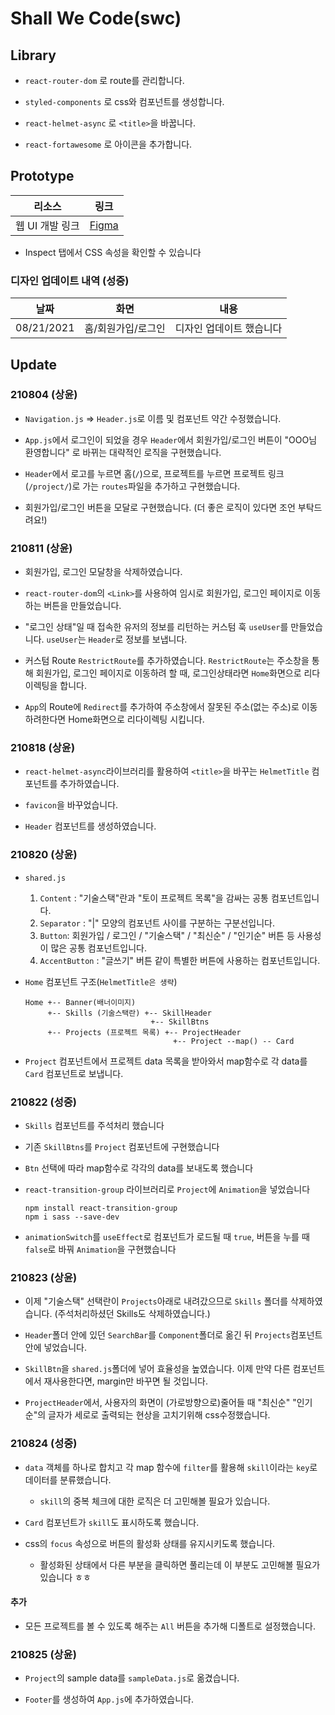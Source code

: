 # Shall We Code(swc)

## Library

- `react-router-dom` 로 route를 관리합니다.

- `styled-components` 로 css와 컴포넌트를 생성합니다.

- `react-helmet-async` 로 `<title>`을 바꿉니다.

- `react-fortawesome` 로 아이콘을 추가합니다.

## Prototype

| 리소스          | 링크                                                                                   |
| --------------- | -------------------------------------------------------------------------------------- |
| 웹 UI 개발 링크 | [Figma](https://www.figma.com/file/fQ8PUNzvJyBUcUXajZX35f/Shall-we-code?node-id=0%3A1) |

- Inspect 탭에서 CSS 속성을 확인할 수 있습니다

### 디자인 업데이트 내역 (성중)

| 날짜       | 화면               | 내용                     |
| ---------- | ------------------ | ------------------------ |
| 08/21/2021 | 홈/회원가입/로그인 | 디자인 업데이트 했습니다 |

## Update

### 210804 (상윤)

- `Navigation.js` => `Header.js`로 이름 및 컴포넌트 약간 수정했습니다.

- `App.js`에서 로그인이 되었을 경우 `Header`에서 회원가입/로그인 버튼이 "OOO님 환영합니다" 로 바뀌는 대략적인 로직을 구현했습니다.

- `Header`에서 로고를 누르면 홈(`/`)으로, 프로젝트를 누르면 프로젝트 링크(`/project/`)로 가는 `routes`파일을 추가하고 구현했습니다.

- 회원가입/로그인 버튼을 모달로 구현했습니다. (더 좋은 로직이 있다면 조언 부탁드려요!)

### 210811 (상윤)

- 회원가입, 로그인 모달창을 삭제하였습니다.

- `react-router-dom`의 `<Link>`를 사용하여 임시로 회원가입, 로그인 페이지로 이동하는 버튼을 만들었습니다.

- "로그인 상태"일 때 접속한 유저의 정보를 리턴하는 커스텀 훅 `useUser`를 만들었습니다. `useUser`는 `Header`로 정보를 보냅니다.

- 커스텀 Route `RestrictRoute`를 추가하였습니다. `RestrictRoute`는 주소창을 통해 회원가입, 로그인 페이지로 이동하려 할 때, 로그인상태라면 `Home`화면으로 리다이렉팅을 합니다.

- `App`의 Route에 `Redirect`를 추가하여 주소창에서 잘못된 주소(없는 주소)로 이동하려한다면 Home화면으로 리다이렉팅 시킵니다.

### 210818 (상윤)

- `react-helmet-async`라이브러리를 활용하여 `<title>`을 바꾸는 `HelmetTitle` 컴포넌트를 추가하였습니다.

- `favicon`을 바꾸었습니다.

- `Header` 컴포넌트를 생성하였습니다.

### 210820 (상윤)

- `shared.js`

  1. `Content` : "기술스택"란과 "토이 프로젝트 목록"을 감싸는 공통 컴포넌트입니다.
  2. `Separator` : "|" 모양의 컴포넌트 사이를 구분하는 구분선입니다.
  3. `Button`: 회원가입 / 로그인 / "기술스택" / "최신순" / "인기순" 버튼 등 사용성이 많은 공통 컴포넌트입니다.
  4. `AccentButton` : "글쓰기" 버튼 같이 특별한 버튼에 사용하는 컴포넌트입니다.

- `Home` 컴포넌트 구조(`HelmetTitle은 생략`)

  ```
  Home +-- Banner(배너이미지)
       +-- Skills (기술스택란) +-- SkillHeader
                              +-- SkillBtns
       +-- Projects (프로젝트 목록) +-- ProjectHeader
                                   +-- Project --map() -- Card
  ```

- `Project` 컴포넌트에서 프로젝트 data 목록을 받아와서 map함수로 각 data를 `Card` 컴포넌트로 보냅니다.

### 210822 (성중)

- `Skills` 컴포넌트를 주석처리 했습니다

- 기존 `SkillBtns`를 `Project` 컴포넌트에 구현했습니다

- `Btn` 선택에 따라 map함수로 각각의 data를 보내도록 했습니다

- `react-transition-group` 라이브러리로 `Project`에 `Animation`을 넣었습니다

  ```
  npm install react-transition-group
  npm i sass --save-dev
  ```

- `animationSwitch`를 `useEffect`로 컴포넌트가 로드될 때 `true`, 버튼을 누를 때 `false`로 바꿔 `Animation`을 구현했습니다

### 210823 (상윤)

- 이제 "기술스택" 선택란이 `Projects`아래로 내려갔으므로 `Skills` 폴더를 삭제하였습니다. (주석처리하셨던 Skills도 삭제하였습니다.)

- `Header`폴더 안에 있던 `SearchBar`를 `Component`폴더로 옮긴 뒤 `Projects`컴포넌트 안에 넣었습니다.

- `SkillBtn`을 `shared.js`폴더에 넣어 효율성을 높였습니다. 이제 만약 다른 컴포넌트에서 재사용한다면, margin만 바꾸면 될 것입니다.

- `ProjectHeader`에서, 사용자의 화면이 (가로방향으로)줄어들 때 "최신순" "인기순"의 글자가 세로로 출력되는 현상을 고치기위해 css수정했습니다.

### 210824 (성중)

- `data` 객체를 하나로 합치고 각 map 함수에 `filter`를 활용해 `skill`이라는 `key`로 데이터를 분류했습니다.

  - `skill`의 중복 체크에 대한 로직은 더 고민해볼 필요가 있습니다.

- `Card` 컴포넌트가 `skill`도 표시하도록 했습니다.

- css의 `focus` 속성으로 버튼의 활성화 상태를 유지시키도록 했습니다.
  - 활성화된 상태에서 다른 부분을 클릭하면 풀리는데 이 부분도 고민해볼 필요가 있습니다 ㅎㅎ

#### 추가

- 모든 프로젝트를 볼 수 있도록 해주는 `All` 버튼을 추가해 디폴트로 설정했습니다.

### 210825 (상윤)

- `Project`의 sample data를 `sampleData.js`로 옮겼습니다.

- `Footer`를 생성하여 `App.js`에 추가하였습니다.
